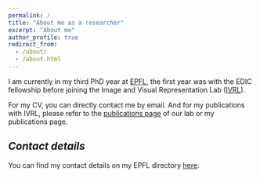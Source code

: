 ```yaml
---
permalink: /
title: "About me as a researcher"
excerpt: "About me"
author_profile: true
redirect_from: 
  - /about/
  - /about.html
---
```



I am currently in my third PhD year at [EPFL](https://www.epfl.ch/en/home/), the first year was with the EDIC fellowship before joining the Image and Visual Representation Lab ([IVRL](https://ivrl.epfl.ch/)). 

For my CV, you can directly contact me by email. And for my publications with IVRL, please refer to the [publications page](https://ivrl.epfl.ch/publications/) of our lab or my publications page.

*Contact details*
---
You can find my contact details on my EPFL directory [here](https://ivrl.epfl.ch/people/majed/).

